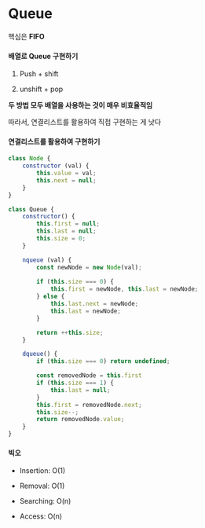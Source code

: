# Queue



핵심은 **FIFO**



#### 배열로 Queue 구현하기

1. Push + shift

2. unshift + pop

**두 방법 모두 배열을 사용하는 것이 매우 비효율적임**

따라서, 연결리스트를 활용하여 직접 구현하는 게 낫다



#### 연결리스트를 활용하여 구현하기

```javascript
class Node {
    constructor (val) {
        this.value = val;
        this.next = null;
    }
}

class Queue {
    constructor() {
        this.first = null;
        this.last = null;
        this.size = 0;
    }

    nqueue (val) {
        const newNode = new Node(val);
        
        if (this.size === 0) {
            this.first = newNode, this.last = newNode;
        } else {
            this.last.next = newNode;
            this.last = newNode;
        }

        return ++this.size;
    }

    dqueue() {
        if (this.size === 0) return undefined;

        const removedNode = this.first
        if (this.size === 1) {
            this.last = null;
        }
        this.first = removedNode.next;
        this.size--;
        return removedNode.value;
    }
}
```





#### 빅오

* Insertion: O(1)

* Removal: O(1)

* Searching: O(n)

* Access: O(n)



